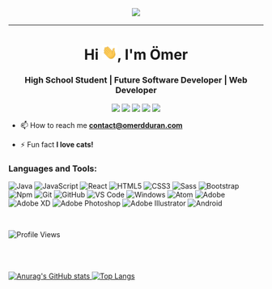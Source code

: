 <p align="center">
  <img src="https://www.hizliresim.com/j9zqorr" height="200"/>
</p>
<hr>
<h1 align="center">Hi <img src="https://raw.githubusercontent.com/ABSphreak/ABSphreak/master/gifs/Hi.gif" width="30px">, I'm Ömer</h1>
<h3 align="center">High School Student | Future Software Developer | Web Developer</h3>

<p align="center">
<a href="https://twitter.com/omerdduran"> <img src="https://img.shields.io/badge/Twitter-1DA1F2?style=for-the-badge&logo=twitter&logoColor=white"></a>
<a href="https://instagram.com/omerdduran"> <img src="https://img.shields.io/badge/Instagram-E4405F?style=for-the-badge&logo=instagram&logoColor=white"></a>
<a href="https://www.facebook.com/omerddduran/"> <img src="https://img.shields.io/badge/Facebook-1877F2?style=for-the-badge&logo=facebook&logoColor=white"></a>
<a href="https://www.reddit.com/user/omerdduran"> <img src="https://img.shields.io/badge/Reddit-FF4500?style=for-the-badge&logo=reddit&logoColor=white"></a>
<a href="https://open.spotify.com/user/ngm0x0g4vj8dxuh9bz9h9arjz"> <img src="https://img.shields.io/badge/Spotify-1ED760?&style=for-the-badge&logo=spotify&logoColor=white"></a>

</p>


- 📫 How to reach me **contact@omerdduran.com**

- ⚡ Fun fact **I love cats!**

<h3 align="left">Languages and Tools:</h3>

![Java](http://img.shields.io/badge/-Java-5B4638?style=flat-square&logo=java&logoColor=ffffff)
![JavaScript](https://img.shields.io/badge/-JavaScript-%23F7DF1C?style=flat-square&logo=javascript&logoColor=000000&labelColor=%23F7DF1C&color=%23FFCE5A)
![React](https://img.shields.io/badge/-React-61DAFB?style=flat-square&logo=react&logoColor=ffffff)
![HTML5](https://img.shields.io/badge/-HTML5-%23E44D27?style=flat-square&logo=html5&logoColor=ffffff)
![CSS3](https://img.shields.io/badge/-CSS3-%231572B6?style=flat-square&logo=css3)
![Sass](https://img.shields.io/badge/-Sass-%23CC6699?style=flat-square&logo=sass&logoColor=ffffff)
![Bootstrap](https://img.shields.io/badge/-Bootstrap-563D7C?style=flat-square&logo=Bootstrap)
![Npm](https://img.shields.io/badge/-npm-CB3837?style=flat-square&logo=npm)
![Git](https://img.shields.io/badge/-Git-%23F05032?style=flat-square&logo=git&logoColor=%23ffffff)
![GitHub](https://img.shields.io/badge/-GitHub-181717?style=flat-square&logo=github)
![VS Code](http://img.shields.io/badge/-VS%20Code-007ACC?style=flat-square&logo=visual-studio-code&logoColor=ffffff)
![Windows](http://img.shields.io/badge/-Windows-0078D6?style=flat-square&logo=windows&logoColor=ffffff)
![Atom](http://img.shields.io/badge/-Atom-0078D6?style=flat-square&logo=atom&logoColor=88bda1)
<img alt="Adobe" src="https://img.shields.io/badge/adobe-%23FF0000.svg?&style=for-the-badge&logo=adobe&logoColor=white"/>
<img alt="Adobe XD" src="https://img.shields.io/badge/adobexd-%23FF26BE.svg?&style=for-the-badge&logo=adobexd&logoColor=white"/>
<img alt="Adobe Photoshop" src="https://img.shields.io/badge/adobephotoshop-%2331A8FF.svg?&style=for-the-badge&logo=adobephotoshop&logoColor=white"/>
<img alt="Adobe Illustrator" src="https://img.shields.io/badge/adobeillustrator-%23FF9A00.svg?&style=for-the-badge&logo=adobeillustrator&logoColor=white"/>
<img alt="Android" src="https://img.shields.io/badge/Android-3DDC84?style=for-the-badge&logo=android&logoColor=white" />




<br/>

![Profile Views](https://komarev.com/ghpvc/?username=omerdduran&color=blueviolet)

<br> <br> <br>
[![Anurag's GitHub stats](https://github-readme-stats.vercel.app/api?username=omerdduran&theme=radical)
](https://github.com/anuraghazra/github-readme-stats)
[![Top Langs](https://github-readme-stats.vercel.app/api/top-langs/?username=omerdduran&theme=radical)](https://github.com/anuraghazra/github-readme-stats)


